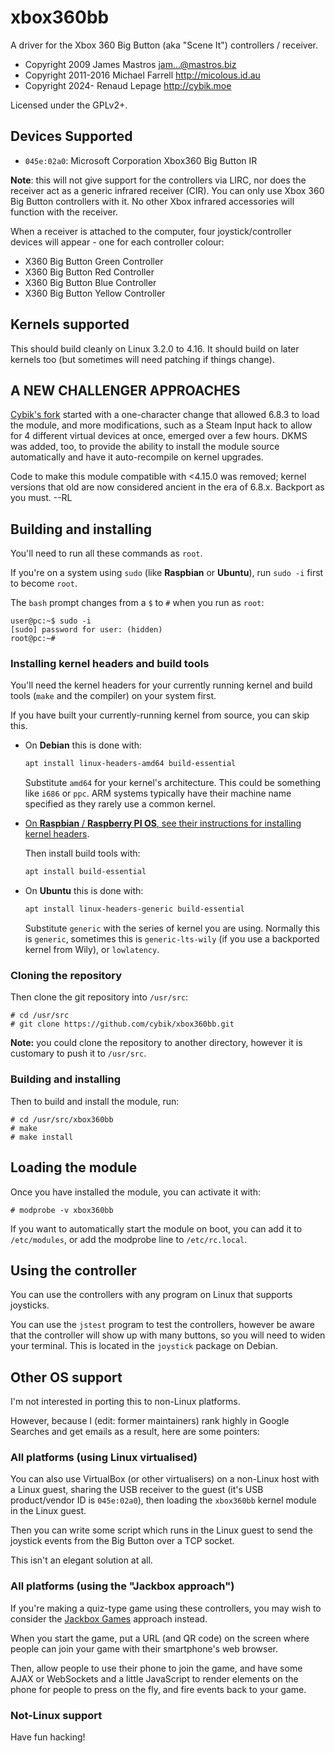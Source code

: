 # xbox360bb #

A driver for the Xbox 360 Big Button (aka "Scene It") controllers / receiver.

* Copyright 2009 James Mastros <jam...@mastros.biz>
* Copyright 2011-2016 Michael Farrell <http://micolous.id.au>
* Copyright 2024- Renaud Lepage <http://cybik.moe>

Licensed under the GPLv2+.

## Devices Supported ##

 * `045e:02a0`: Microsoft Corporation Xbox360 Big Button IR

**Note**: this will not give support for the controllers via LIRC, nor does the receiver act as a generic infrared receiver (CIR).  You can only use Xbox 360 Big Button controllers with it.  No other Xbox infrared accessories will function with the receiver.

When a receiver is attached to the computer, four joystick/controller devices will appear - one for each controller colour:

 * X360 Big Button Green Controller
 * X360 Big Button Red Controller
 * X360 Big Button Blue Controller
 * X360 Big Button Yellow Controller

## Kernels supported ##

This should build cleanly on Linux 3.2.0 to 4.16.  It should build on later kernels too (but sometimes will need 
patching if things change).

## A NEW CHALLENGER APPROACHES ##

[Cybik's fork](https://github.com/cybik/xbox360bb) started with a one-character change that allowed 6.8.3 to load the module, and more modifications,
such as a Steam Input hack to allow for 4 different virtual devices at once, emerged over a few hours. DKMS was added,
too, to provide the ability to install the module source automatically and have it auto-recompile on kernel upgrades.

Code to make this module compatible with <4.15.0 was removed; kernel versions that old are now considered
ancient in the era of 6.8.x. Backport as you must. --RL

## Building and installing ##

You'll need to run all these commands as `root`.

If you're on a system using `sudo` (like **Raspbian** or **Ubuntu**), run
`sudo -i` first to become `root`.

The `bash` prompt changes from a `$` to `#` when you run as `root`:

```
user@pc:~$ sudo -i
[sudo] password for user: (hidden)
root@pc:~#
```

### Installing kernel headers and build tools

You'll need the kernel headers for your currently running kernel and build
tools (`make` and the compiler) on your system first.

If you have built your currently-running kernel from source, you can skip
this.

* On **Debian** this is done with:

  ```sh
  apt install linux-headers-amd64 build-essential
  ```

  Substitute `amd64` for your kernel's architecture.  This could be
  something like `i686` or `ppc`.  ARM systems typically have their machine
  name specified as they rarely use a common kernel.

* [On **Raspbian** / **Raspberry PI OS**, see their instructions for
  installing kernel headers][rpi].

  Then install build tools with:

  ```sh
  apt install build-essential
  ```

* On **Ubuntu** this is done with:

  ```sh
  apt install linux-headers-generic build-essential
  ```

  Substitute `generic` with the series of kernel you are using.  Normally
  this is `generic`, sometimes this is `generic-lts-wily` (if you use a
  backported kernel from Wily), or `lowlatency`.

[rpi]: https://www.raspberrypi.com/documentation/computers/linux_kernel.html#kernel-headers

### Cloning the repository

Then clone the git repository into `/usr/src`:

	# cd /usr/src
	# git clone https://github.com/cybik/xbox360bb.git

**Note:** you could clone the repository to another directory, however it is customary to push it to `/usr/src`.

### Building and installing ###

Then to build and install the module, run:

	# cd /usr/src/xbox360bb
	# make
	# make install

## Loading the module ##

Once you have installed the module, you can activate it with:

	# modprobe -v xbox360bb

If you want to automatically start the module on boot, you can add it to `/etc/modules`, or add the modprobe line to `/etc/rc.local`.

## Using the controller ##

You can use the controllers with any program on Linux that supports joysticks.

You can use the `jstest` program to test the controllers, however be aware that the controller will show up with many buttons, so you will need to widen your terminal.  This is located in the `joystick` package on Debian.

## Other OS support ##

I'm not interested in porting this to non-Linux platforms.

However, because I (edit: former maintainers) rank highly in Google Searches and get emails as a result, here are some pointers:

### All platforms (using Linux virtualised) ###

You can also use VirtualBox (or other virtualisers) on a non-Linux host with a Linux guest, sharing the USB receiver to the guest (it's USB product/vendor ID is `045e:02a0`), then loading the `xbox360bb` kernel module in the Linux guest.

Then you can write some script which runs in the Linux guest to send the joystick events from the Big Button over a TCP socket.

This isn't an elegant solution at all.

### All platforms (using the "Jackbox approach") ###

If you're making a quiz-type game using these controllers, you may wish to consider the [Jackbox Games](http://jackboxgames.com/) approach instead.

When you start the game, put a URL (and QR code) on the screen where people can join your game with their smartphone's web browser.

Then, allow people to use their phone to join the game, and have some AJAX or WebSockets and a little JavaScript to render elements on the phone for people to press on the fly, and fire events back to your game.

### Not-Linux support ###

Have fun hacking!
